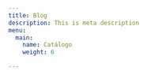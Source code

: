 ```yaml
---
title: Blog
description: This is meta description
menu:
  main:
    name: Catálogo
    weight: 6

---
```

